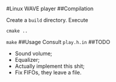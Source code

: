 #Linux WAVE player
##Compilation

Create a `build` directory. Execute

`cmake ..`

`make`
##Usage
Consult `play.h.in`
##TODO
*   Sound volume;
*   Equalizer;
*   Actually implement this shit;
*   Fix FIFOs, they leave a file.
